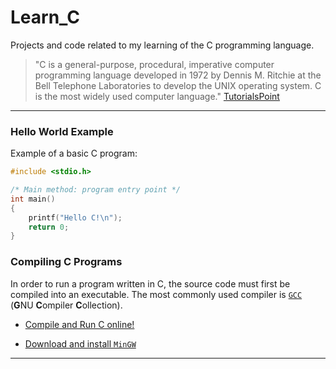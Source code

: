 # Learn_C

Projects and code related to my learning of the C programming language.

> "C is a general-purpose, procedural, imperative computer programming language developed in 1972 by Dennis M. Ritchie at the Bell Telephone Laboratories to develop the UNIX operating system. C is the most widely used computer language." [TutorialsPoint](https://www.tutorialspoint.com/cprogramming/)

----

### Hello World Example

Example of a basic C program:

```c
#include <stdio.h>

/* Main method: program entry point */
int main() 
{
    printf("Hello C!\n");
    return 0;
}
```

### Compiling C Programs

In order to run a program written in C, the source code must first be compiled into an executable. The most commonly used compiler is [`GCC`](https://gcc.gnu.org/) (**G**NU **C**ompiler **C**ollection).

* [Compile and Run C online!](https://www.tutorialspoint.com/compile_c_online.php)

* [Download and install `MinGW`](http://mingw.org/)


----
